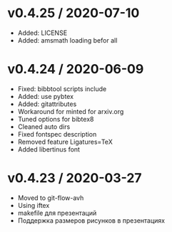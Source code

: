 
v0.4.25 / 2020-07-10
==================

  * Added: LICENSE
  * Added: amsmath loading befor all

v0.4.24 / 2020-06-09
==================

  * Fixed: bibbtool scripts include
  * Added: use pybtex
  * Added: gitattributes
  * Workaround for minted for arxiv.org
  * Tuned options for bibtex8
  * Cleaned auto dirs
  * Fixed fontspec description
  * Removed feature Ligatures=TeX
  * Added libertinus font

v0.4.23 / 2020-03-27
==================

  * Moved to git-flow-avh
  * Using iftex
  * makefile для презентаций
  * Поддержка размеров рисунков в презентациях
